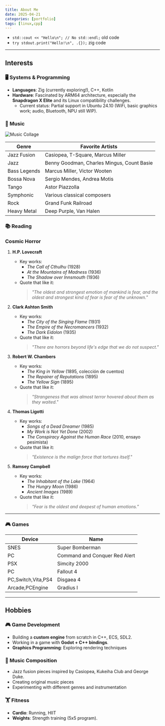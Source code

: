 ```yaml
---
title: About Me
date: 2025-04-21
categories: [portfolio]
tags: [linux,cpp]
---
```


- `std::cout << "Hello\n"; // No std::endl;` old code
- `try stdout.print("Hello!\n", .{});` zig code

---

## Interests

### 🖥️ Systems & Programming

- **Languages**: Zig (currently exploring!), C++, Kotlin  
- **Hardware**: Fascinated by ARM64 architecture, especially the **Snapdragon X Elite** and its Linux compatibility challenges.  
  - Current status: Partial support in Ubuntu 24.10 (WiFi, basic graphics work; audio, Bluetooth, NPU still WIP).  

### 🎵 Music  

![Music Collage](https://via.placeholder.com/800x200/222/cccccc?text=Music+Passions)

| Genre        | Favorite Artists                           |
| ------------ | ------------------------------------------ |
| Jazz Fusion  | Casiopea, T-Square, Marcus Miller          |
| Jazz         | Benny Goodman, Charles Mingus, Count Basie |
| Bass Legends | Marcus Miller, Victor Wooten               |
| Bossa Nova   | Sergio Mendes, Andrea Motis                |
| Tango        | Astor Piazzolla                            |
| Symphonic    | Various classical composers                |
| Rock         | Grand Funk Railroad                        |
| Heavy Metal  | Deep Purple, Van Halen                     |

### 📚 Reading  

### Cosmic Horror

1. **H.P. Lovecraft**
   - Key works:
     - *The Call of Cthulhu* (1928)
     - *At the Mountains of Madness* (1936)
     - *The Shadow over Innsmouth* (1936)
   - Quote that like it:  
     > *"The oldest and strongest emotion of mankind is fear, and the oldest and strongest kind of fear is fear of the unknown."*

2. **Clark Ashton Smith** 
   - Key works:
     - *The City of the Singing Flame* (1931)
     - *The Empire of the Necromancers* (1932)
     - *The Dark Eidolon* (1935)
   - Quote that like it:
     > *"There are horrors beyond life's edge that we do not suspect."*

3. **Robert W. Chambers** 
   - Key works:
     - *The King in Yellow* (1895, colección de cuentos)
     - *The Repairer of Reputations* (1895)
     - *The Yellow Sign* (1895)
   - Quote that like it:
     > *"Strangeness that was almost terror hovered about them as they waited."*

4. **Thomas Ligotti**
   - Key works:
     - *Songs of a Dead Dreamer* (1985)
     - *My Work is Not Yet Done* (2002)
     - *The Conspiracy Against the Human Race* (2010, ensayo pesimista)
   - Quote that like it:
     > *"Existence is the malign force that tortures itself."*

5. **Ramsey Campbell**
   - Key works:
     - *The Inhabitant of the Lake* (1964)
     - *The Hungry Moon* (1986)
     - *Ancient Images* (1989)
   - Quote that like it:
     > *"Fear is the oldest and deepest of human emotions."*

---

### 🎮 Games

| Device             | Name                          |
| ------------------ | ----------------------------- |
| SNES               | Super Bomberman               |
| PC                 | Command and Conquer Red Alert |
| PSX                | Simcity 2000                  |
| PC                 | Fallout 4                     |
| PC,Switch,Vita,PS4 | Disgaea 4                     |
| Arcade,PCEngine    | Gradius I                     |

---

## Hobbies  

### 🎮 Game Development  

- Building a **custom engine** from scratch in C++, ECS, SDL2.  
- Working in a game with **Godot + C++ bindings**.  
- **Graphics Programming**: Exploring rendering techniques

### 🎼 Music Composition  

- Jazz fusion pieces inspired by Casiopea, Kukeiha Club and George Duke.  
- Creating original music pieces
- Experimenting with different genres and instrumentation

### 🏋️ Fitness  

- **Cardio**: Running, HIIT  
- **Weights**: Strength training (5x5 program).  
